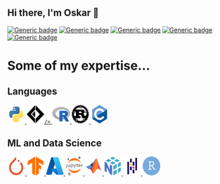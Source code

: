 ## Hi there, I'm Oskar 👋
[![Generic badge](https://img.shields.io/badge/Deep_Learning-YES-<COLOR>.svg)](https://shields.io/)
[![Generic badge](https://img.shields.io/badge/Machine_Learning-YES-<COLOR>.svg)](https://shields.io/)
[![Generic badge](https://img.shields.io/badge/Algorithms_and_Data_Structures-YES-<COLOR>.svg)](https://shields.io/)
[![Generic badge](https://img.shields.io/badge/Reinforcement_Learning-YES-<COLOR>.svg)](https://shields.io/)
[![Generic badge](https://img.shields.io/badge/Seeking_For_Internship_Oppurtunities_2023-YES-<COLOR>.svg)](https://shields.io/)


# Some of my expertise...
## Languages
<p align="left">
    <a href="" target="_blank" rel="noreferrer">
    <img
      src=https://github.com/devicons/devicon/blob/master/icons/python/python-original.svg
      alt=""
      width="40"
      height="43"
    />
  </a>  
        <a href="" target="_blank" rel="noreferrer">
    <img
      src=https://github.com/devicons/devicon/blob/master/icons/fsharp/fsharp-plain.svg
      alt=""
      width="40"
      height="43"
      
    />
  </a> 
            <a href="" target="_blank" rel="noreferrer">
    <img
      src=https://github.com/devicons/devicon/blob/master/icons/r/r-original.svg
      alt=""
      width="40"
      height="43"
    />
  </a> 
            <a href="" target="_blank" rel="noreferrer">
    <img
      src=https://github.com/devicons/devicon/blob/master/icons/rust/rust-plain.svg
      alt=""
      width="40"
      height="43"
    />
  </a> 
            <a href="" target="_blank" rel="noreferrer">
    <img
      src=https://github.com/devicons/devicon/blob/master/icons/c/c-original.svg
      alt=""
      width="40"
      height="43"
    />
  </a> 
</p>

## ML and Data Science
<p align="left">
    <a href="" target="_blank" rel="noreferrer">
    <img
      src=https://github.com/devicons/devicon/blob/master/icons/pytorch/pytorch-original.svg
      alt=""
      width="40"
      height="43"
    />
  </a>  
        <a href="" target="_blank" rel="noreferrer">
    <img
      src=https://github.com/devicons/devicon/blob/master/icons/tensorflow/tensorflow-original.svg
      alt=""
      width="40"
      height="43"
    />
  </a> 
        <a href="" target="_blank" rel="noreferrer">
    <img
      src=https://github.com/devicons/devicon/blob/master/icons/azure/azure-original.svg
      alt=""
      width="40"
      height="43"
    />
  </a> 
        <a href="" target="_blank" rel="noreferrer">
    <img
      src=https://github.com/devicons/devicon/blob/master/icons/jupyter/jupyter-original-wordmark.svg
      alt=""
      width="40"
      height="43"
    />
  </a> 
        <a href="" target="_blank" rel="noreferrer">
    <img
      src=https://github.com/devicons/devicon/blob/master/icons/matlab/matlab-original.svg
      alt=""
      width="40"
      height="43"
    />
  </a> 
        <a href="" target="_blank" rel="noreferrer">
    <img
      src=https://github.com/devicons/devicon/blob/master/icons/numpy/numpy-original.svg
      alt=""
      width="40"
      height="43"
    />
  </a> 
        <a href="" target="_blank" rel="noreferrer">
    <img
      src=https://github.com/devicons/devicon/blob/master/icons/pandas/pandas-original.svg
      alt=""
      width="40"
      height="43"
    />
  </a> 
        <a href="" target="_blank" rel="noreferrer">
    <img
      src=https://github.com/devicons/devicon/blob/master/icons/rstudio/rstudio-plain.svg
      alt=""
      width="40"
      height="43"
    />
  </a> 
</p>

<!--
**Okkers/Okkers** is a ✨ _special_ ✨ repository because its `README.md` (this file) appears on your GitHub profile.

Here are some ideas to get you started:

- 🔭 I’m currently working on ...
- 🌱 I’m currently learning ...
- 👯 I’m looking to collaborate on ...
- 🤔 I’m looking for help with ...
- 💬 Ask me about ...
- 📫 How to reach me: ...
- 😄 Pronouns: ...
- ⚡ Fun fact: ...
-->
